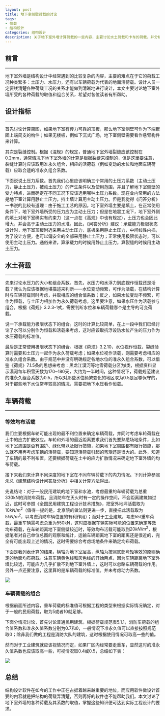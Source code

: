 ```yaml
---
layout: post
title: 地下室侧壁荷载的讨论
tags:
- 荷载
- 结构设计
categories: 结构设计
description: 关于地下室外墙计算荷载的一些内容，主要讨论水土荷载和卡车的荷载，并分析了荷载不利分布的影响及我们应该采取的措施。
---
```


## 前言
***
地下室外墙是结构设计中经常遇到的比较复杂的内容，主要的难点在于它的荷载工况种类繁多：土压力、水压力，还有以车辆荷载为代表的地面活荷载。设计人员一定要缕清楚各种荷载工况的关系才能做到清晰地进行设计，本文主要讨论地下室外墙所受的各种荷载的取值和组合关系，希望对各位读者有所帮助。

## 设计指标
***
首先讨论计算简图，如果地下室有传力可靠的顶板，那么地下室侧壁可作为下端嵌固上端简支的构件；如果无楼板，例如下沉式广场，地下室侧壁需要看作悬臂构件来计算。

其次是裂缝控制。根据《混规》的规定，普通地下室外墙裂缝应该控制在0.2mm，通常情况下地下室外墙的计算是根据裂缝来控制的，但是这里要注意，裂缝计算时应该取用准永久组合，相应的活荷载（例如变动的水位和地面车辆荷载）应取合适的准永久组合系数。

下面说说土压力系数。首先我们心里应该明确三个常用的土压力系数（主动土压力，静止土压力，被动土压力）的产生条件以及使用范围，并且了解地下室侧壁的受力特点，进而确定在不同工况下应该选用哪种土压力系数。现在业内常用的方法是地下室计算用静止土压力，挡土墙计算用主动土压力。但是我觉得《问答分析》一书说的比较有道理：由于施工工艺的原因，地下室外墙主要是填土，在正常使用条件下，地下室外墙所受的压力应为主动土压力；但是在地震工况下，地下室外侧的填土对地下室确实有约束力（这一点在《高规》中也有规定），土压力也会因此增大，并会高于主动土压力的水准。因此，《问答分析》建议：承载能力极限状态设计时，地下室顶板附近采用主动土压力，底板采用静止土压力，中间线性内插，为了设计方便，也可以偏安全的全部采用静止土压力；正常使用极限状态时，可以使用主动土压力。通俗来讲，算承载力的时候用静止土压力，算裂缝的时候用主动土压力。

## 水土荷载
***
先来讨论水压力的大小和组合系数。首先，水压力和水浮力到底视作恒载还是活载？我认为应该根据地堪描述来判断——水位变动频繁，可作为活载，在结构计算时与车辆荷载同时考虑，并取相应的组合值系数；反之，如果水位变动不频繁，可作为恒载，与土压力相加作为永久荷载考虑。这里要注意，如果水压作为活载参与组合，根据《荷规》3.2.3-1式，需要判断水位和车辆荷载哪个是主导的可变荷载。

说一下承载能力极限状态下的组合。这时的计算比较简单，在上一段中我们已经讨论了水可以分别作为恒载和活载来考虑，这时应该取抗浮设防水位产生的压力作为水压荷载的标准值。

最后是正常使用极限状态下的组合。根据《荷规》3.2.10，水位视作恒载，裂缝验算时需要和土压力一起作为永久荷载考虑；如果水位视作活载，则需要考虑相应的准永久组合系数。由于规范中并没有明确规定各地水位的准永久组合系数，可以借鉴《荷规》7.1.5条的思想来考虑：黑龙江漠河等地雪荷载分区为I类，根据资料显示漠河每年积雪天数为170~180天，大约为一半时间，这种情况下，荷载规范建议的准永久组合系数为0.5，所以对那些水位频繁变化的地区取为0.5是足够保守的，对于那些地下水位常年较高的情况，需要把地下水压看作恒载。

## 车辆荷载
***

### 等效均布活载
我们主要根据车轮可能出现的最不利位置来确定车辆荷载，并同时考虑车轮荷载在土中的应力扩散效应。车轮和外墙的最近距离要求我们首先要熟悉场地条件，比如地下室周围是否有围护、绿化带以及限行措施，如果地下室周围都有限行措施，那么就不用再考虑车辆的活荷载，要知道活荷载引起的弯矩还是很大的。此外，知道了车辆的最不利布置，还要根据荷载在土中的应力扩散情况来确定地下室外墙的均布荷载。

接下来我们来计算不同深度的地下室在不同车辆荷载下的内力情况。下列计算参照朱总《建筑结构设计问答及分析》中相关计算方法得出。

先说结论：对于一般民用建筑的地下室和水池，考虑最重的车辆荷载为总重330kN的消防车荷载，且消防车在灭火时有一定的操作空间，不会距离建筑物过近，这时可参照《全国民用建筑工程设计技术措施》，把室外地坪活载取为$10kN/m^2$（值得一提的是，北京院的做法则更进一步，直接把此活载取为$5kN/m^2$，以考虑消防车辆位置的有利作用）；而对于工业建筑，考虑55t重车荷载，最重车辆需考虑总重为550kN，这时应根据车辆实际可能的位置来确定等效均布荷载，在车轮距离地下室侧壁较近时，等效均布活载可能取到$20kN/m^2$，根据笔者对自己单位总图的观察和统计，运输车辆距离地下室的距离还是很近的，完全有可能出现上述的情况，这时需要综合考虑场地条件来确定均布荷载。

下面是我列表计算的结果，横轴为地下室层高，纵轴为按照底部弯矩等效的原则确定的地面均布荷载。注意车辆黄色线和灰色线的开始两点，因为车辆距离地下室外墙比较远，可能应力几乎扩散不到地下室外墙上，这时可以忽略车辆荷载的作用。另外一点还要注意，这里算的是车辆荷载的标准值，并未考虑动力系数。

![](http://ww2.sinaimg.cn/mw690/6b61e751jw1f9bkfosebyj20fg0ai75o.jpg)
     


 ### 车辆荷载的组合
根据前面所述内容，重车荷载的标准值可根据工程的类型来根据实际情况确定，对于一般的民用荷载，取为5或者10就足够。

下面分情况讨论，首先讨论普通民用建筑。根据荷载规范表5.1.1，消防车荷载的组合值系数和准永久值系数分别为0.7和0，一般情况下准永久值可以直接按照规范取0；除非我们做的工程是消防大队的建筑，这时根据使用情况可取高一些的值。

然而对于工业建筑就应该视情况而定，如果厂区内经常要走重车，显然这时的准永久值系数也应该取高一些，可视情况取0.4或0.5，总结如下表：

![](http://ww4.sinaimg.cn/mw690/6b61e751jw1f9bkfovv2pj20em026mxw.jpg)

## 总结
结构设计软件在如今的工作中正在占据着越来越重要的地位，而应用软件做设计首要的内容就是把结构的荷载弄清楚，否则再好的软件也不能帮助我们。本文讨论了地下室外墙的各种荷载及其系数的取值，掌握这些知识便可达到实际工程设计的要求。

 








